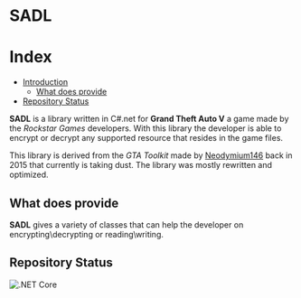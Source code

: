 # SADL

Index
=================

<!--ts-->
   * [Introduction](#SADL)
      * [What does provide](#what-does-provide)
   * [Repository Status](#repository-status)
<!--te-->

**SADL** is a library written in C#.net for **Grand Theft Auto V** a game made by the *Rockstar Games* developers. With this library the developer is able to encrypt or decrypt any supported resource that resides in the game files. 

This library is derived from the *GTA Toolkit* made by [Neodymium146](https://github.com/Neodymium146/) back in 2015 that currently is taking dust. The library was mostly rewritten and optimized.

## What does provide

**SADL** gives a variety of classes that can help the developer on encrypting\decrypting or reading\writing.

## Repository Status

![.NET Core](https://github.com/francescomesianodev/SADL/workflows/.NET%20Core/badge.svg)
